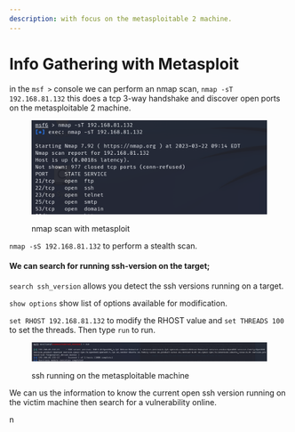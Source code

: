 ```yaml
---
description: with focus on the metasploitable 2 machine.
---
```


# Info Gathering with Metasploit

in the `msf >` console we can perform an nmap scan, `nmap -sT 192.168.81.132` this does a tcp 3-way handshake and discover open ports on the metasploitable 2 machine.

<figure><img src="../.gitbook/assets/Screenshot from 2023-03-22 14-15-07.png" alt=""><figcaption><p>nmap scan with metasploit</p></figcaption></figure>

`nmap -sS 192.168.81.132` to perform a stealth scan.

#### We can search for running ssh-version on the target;

`search ssh_version` allows you detect the ssh versions running on a target.

`show options` show list of options available for modification.

`set RHOST 192.168.81.132` to modify the RHOST value and `set THREADS 100` to set the threads. Then type `run` to run.

<figure><img src="../.gitbook/assets/Screenshot from 2023-03-22 14-42-34.png" alt=""><figcaption><p>ssh running on the metasploitable machine</p></figcaption></figure>

We can us the information to know the current open ssh version running on the victim machine then search for a vulnerability online.



n





